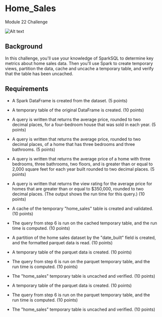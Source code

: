 # Home_Sales
Module 22 Challenge

![Alt text](image-1.png)


## Background

In this challenge, you'll use your knowledge of SparkSQL to determine key metrics about home sales data. Then you'll use Spark to create temporary views, partition the data, cache and uncache a temporary table, and verify that the table has been uncached.



## Requirements
- A Spark DataFrame is created from the dataset. (5 points)

- A temporary table of the original DataFrame is created. (10 points)

- A query is written that returns the average price, rounded to two decimal places, for a four-bedroom house that was sold in each year. (5 points)

- A query is written that returns the average price, rounded to two decimal places, of a home that has three bedrooms and three bathrooms. (5 points)

- A query is written that returns the average price of a home with three bedrooms, three bathrooms, two floors, and is greater than or equal to 2,000 square feet for each year built rounded to two decimal places. (5 points)

- A query is written that returns the view rating for the average price for homes that are greater than or equal to $350,000, rounded to two decimal places. (The output shows the run time for this query.) (10 points)

- A cache of the temporary "home_sales" table is created and validated. (10 points)

- The query from step 6 is run on the cached temporary table, and the run time is computed. (10 points)

- A partition of the home sales dataset by the "date_built" field is created, and the formatted parquet data is read. (10 points)

- A temporary table of the parquet data is created. (10 points)

- The query from step 6 is run on the parquet temporary table, and the run time is computed. (10 points)

- The "home_sales" temporary table is uncached and verified. (10 points)

- A temporary table of the parquet data is created. (10 points)

- The query from step 6 is run on the parquet temporary table, and the run time is computed. (10 points)

- The "home_sales" temporary table is uncached and verified. (10 points)
